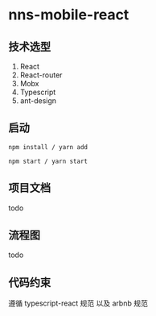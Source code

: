 # nns-mobile-react

## 技术选型
1. React
2. React-router
3. Mobx
4. Typescript
5. ant-design

## 启动

```shell
npm install / yarn add
```

```shell
npm start / yarn start
```

## 项目文档

todo

## 流程图

todo

## 代码约束

遵循 typescript-react 规范 以及 arbnb 规范
